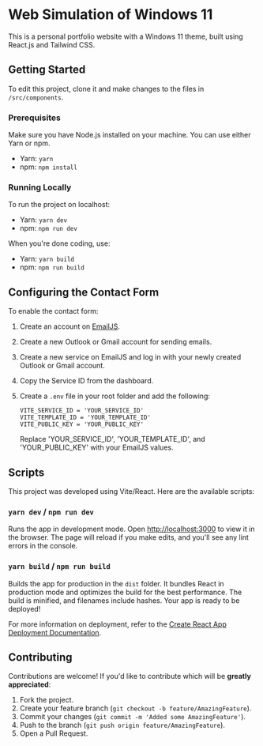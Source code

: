 # Web Simulation of Windows 11

This is a personal portfolio website with a Windows 11 theme, built using React.js and Tailwind CSS.

## Getting Started

To edit this project, clone it and make changes to the files in `/src/components`.

### Prerequisites

Make sure you have Node.js installed on your machine. You can use either Yarn or npm.

- Yarn: `yarn`
- npm: `npm install`

### Running Locally

To run the project on localhost:

- Yarn: `yarn dev`
- npm: `npm run dev`

When you're done coding, use:

- Yarn: `yarn build`
- npm: `npm run build`

## Configuring the Contact Form

To enable the contact form:

1. Create an account on [EmailJS](https://www.emailjs.com/).
2. Create a new Outlook or Gmail account for sending emails.
3. Create a new service on EmailJS and log in with your newly created Outlook or Gmail account.
4. Copy the Service ID from the dashboard.
5. Create a `.env` file in your root folder and add the following:

    ```env
    VITE_SERVICE_ID = 'YOUR_SERVICE_ID'
    VITE_TEMPLATE_ID = 'YOUR_TEMPLATE_ID'
    VITE_PUBLIC_KEY = 'YOUR_PUBLIC_KEY'
    ```

    Replace 'YOUR_SERVICE_ID', 'YOUR_TEMPLATE_ID', and 'YOUR_PUBLIC_KEY' with your EmailJS values.

## Scripts

This project was developed using Vite/React. Here are the available scripts:

### `yarn dev` / `npm run dev`

Runs the app in development mode.
Open [http://localhost:3000](http://localhost:3000) to view it in the browser.
The page will reload if you make edits, and you'll see any lint errors in the console.

### `yarn build` / `npm run build`

Builds the app for production in the `dist` folder.
It bundles React in production mode and optimizes the build for the best performance.
The build is minified, and filenames include hashes. Your app is ready to be deployed!

For more information on deployment, refer to the [Create React App Deployment Documentation](https://facebook.github.io/create-react-app/docs/deployment).

## Contributing

Contributions are welcome! If you'd like to contribute which will be **greatly appreciated**:

1. Fork the project.
2. Create your feature branch (`git checkout -b feature/AmazingFeature`).
3. Commit your changes (`git commit -m 'Added some AmazingFeature'`).
4. Push to the branch (`git push origin feature/AmazingFeature`).
5. Open a Pull Request.
